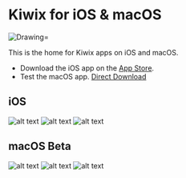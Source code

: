 # Kiwix for iOS & macOS
<img src="https://img.shields.io/badge/Swift-3.1-orange.svg" alt="Drawing="/>

This is the home for Kiwix apps on iOS and macOS. 
- Download the iOS app on the [App Store](https://itunes.apple.com/us/app/kiwix/id997079563). 
- Test the macOS app. [Direct Download](https://www.dropbox.com/s/xr2voh9qjssmuw8/Kiwix.dmg?dl=1)

## iOS

![alt text](https://img.shields.io/badge/version-1.8.1-blue.svg) ![alt text](https://img.shields.io/badge/compatibility-iOS%2010.0-green.svg) ![alt text](https://img.shields.io/badge/release-04%2F17%2F2017-f4ae00.svg)

## macOS Beta

![alt text](https://img.shields.io/badge/version-2.0-blue.svg) ![alt text](https://img.shields.io/badge/compatibility-macOS%2010.11-green.svg) ![alt text](https://img.shields.io/badge/release-08%2F30%2F2017-f4ae00.svg)
